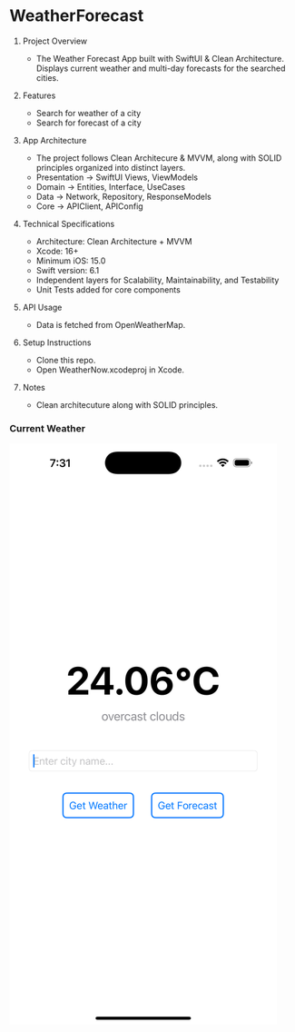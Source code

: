 # WeatherForecast

1. Project Overview
      - The Weather Forecast App built with SwiftUI & Clean Architecture. Displays current weather and multi-day forecasts for the searched cities.

2. Features
      - Search for weather of a city
      - Search for forecast of a city

3. App Architecture
     * The project follows Clean Architecure & MVVM, along with SOLID principles organized into distinct layers.
     - Presentation -> SwiftUI Views, ViewModels
     - Domain -> Entities, Interface, UseCases
     - Data -> Network, Repository, ResponseModels
     - Core -> APIClient, APIConfig

4. Technical Specifications
     - Architecture: Clean Architecture + MVVM
     - Xcode: 16+
     - Minimum iOS: 15.0
     - Swift version: 6.1
     - Independent layers for Scalability, Maintainability, and Testability
     - Unit Tests added for core components
  
5. API Usage
     - Data is fetched from OpenWeatherMap.

6. Setup Instructions
    - Clone this repo.
    - Open WeatherNow.xcodeproj in Xcode.

7. Notes
    - Clean architecuture along with SOLID principles.


### Current Weather
![Weather Details](Doc/Screenshots/CurrentWeather.png)
